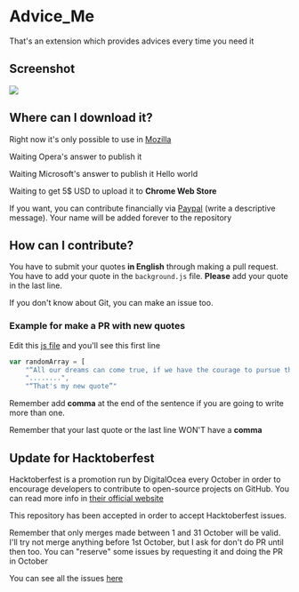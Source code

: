 # Advice_Me

That's an extension which provides advices every time you need it

## Screenshot

![](https://github.com/fcoterroba/Advice_Me/blob/main/Captura%20de%20pantalla_2021-02-16_12-55-36.png)

## Where can I download it?

Right now it's only possible to use in [Mozilla](https://addons.mozilla.org/es/firefox/addon/advice-me/)

Waiting Opera's answer to publish it

Waiting Microsoft's answer to publish it 
Hello world

Waiting to get 5$ USD to upload it to **Chrome Web Store**

If you want, you can contribute financially via [Paypal](https://www.paypal.com/paypalme/fcoterroba) (write a descriptive message). Your name will be added forever to the repository

## How can I contribute?

You have to submit your quotes **in English** through making a pull request. You have to add your quote in the `background.js` file. **Please** add your quote in the last line.

If you don't know about Git, you can make an issue too.

### Example for make a PR with new quotes

Edit this [js file](https://github.com/fcoterroba/Advice_Me/blob/main/background.js) and you'll see this first line

```js
var randomArray = [
    "“All our dreams can come true, if we have the courage to pursue them.”",
    "........",
    "“That's my new quote”"
```

Remember add **comma** at the end of the sentence if you are going to write more than one.

Remember that your last quote or the last line WON'T have a **comma**

## Update for Hacktoberfest

Hacktoberfest is a promotion run by DigitalOcea every October in order to encourage developers to contribute to open-source projects on GitHub. You can read more info in [their official website](https://hacktoberfest.digitalocean.com/)

This repository has been accepted in order to accept Hacktoberfest issues.

Remember that only merges made between 1 and 31 October will be valid. I'll try not merge anything before 1st October, but I ask for don't do PR until then too. You can "reserve" some issues by requesting it and doing the PR in October

You can see all the issues [here](https://github.com/fcoterroba/Advice_Me/labels/hacktoberfest)
